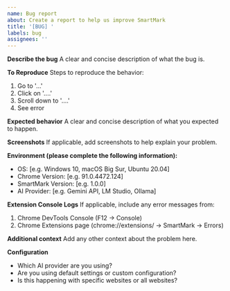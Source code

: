```yaml
---
name: Bug report
about: Create a report to help us improve SmartMark
title: '[BUG] '
labels: bug
assignees: ''
---
```


**Describe the bug**
A clear and concise description of what the bug is.

**To Reproduce**
Steps to reproduce the behavior:
1. Go to '...'
2. Click on '....'
3. Scroll down to '....'
4. See error

**Expected behavior**
A clear and concise description of what you expected to happen.

**Screenshots**
If applicable, add screenshots to help explain your problem.

**Environment (please complete the following information):**
- OS: [e.g. Windows 10, macOS Big Sur, Ubuntu 20.04]
- Chrome Version: [e.g. 91.0.4472.124]
- SmartMark Version: [e.g. 1.0.0]
- AI Provider: [e.g. Gemini API, LM Studio, Ollama]

**Extension Console Logs**
If applicable, include any error messages from:
1. Chrome DevTools Console (F12 → Console)
2. Chrome Extensions page (chrome://extensions/ → SmartMark → Errors)

**Additional context**
Add any other context about the problem here.

**Configuration**
- Which AI provider are you using?
- Are you using default settings or custom configuration?
- Is this happening with specific websites or all websites?
